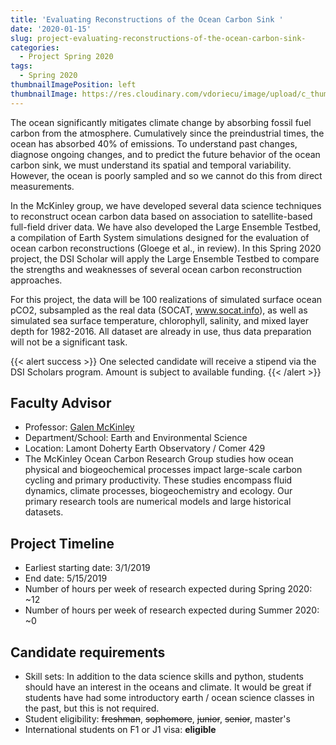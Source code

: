 ```yaml
---
title: 'Evaluating Reconstructions of the Ocean Carbon Sink '
date: '2020-01-15'
slug: project-evaluating-reconstructions-of-the-ocean-carbon-sink-
categories:
  - Project Spring 2020
tags:
  - Spring 2020
thumbnailImagePosition: left
thumbnailImage: https://res.cloudinary.com/vdoriecu/image/upload/c_thumb,w_200,g_face/v1579110178/construction_c6dqbd.png
---
```

The ocean significantly mitigates climate change by absorbing fossil fuel carbon from the atmosphere. Cumulatively since the preindustrial times, the ocean has absorbed 40% of emissions. To understand past changes, diagnose ongoing changes, and to predict the future behavior of the ocean carbon sink, we must understand its spatial and temporal variability. However, the ocean is poorly sampled and so we cannot do this from direct measurements. 

<!--more-->


In the McKinley group, we have developed several data science techniques to reconstruct ocean carbon data based on association to satellite-based full-field driver data. We have also developed the Large Ensemble Testbed, a compilation of Earth System simulations designed for the evaluation of ocean carbon reconstructions (Gloege et al., in review). In this Spring 2020 project, the DSI Scholar will apply the Large Ensemble Testbed to compare the strengths and weaknesses of several ocean carbon reconstruction approaches.

For this project, the data will be 100 realizations of simulated surface ocean pCO2, subsampled as the real data (SOCAT, www.socat.info), as well as simulated sea surface temperature, chlorophyll, salinity, and mixed layer depth for 1982-2016. All dataset are already in use, thus data preparation will not be a significant task. 


{{< alert success >}}
One selected candidate will receive a stipend via the DSI Scholars program. Amount is subject to available funding.
{{< /alert >}}

## Faculty Advisor
+ Professor: [Galen McKinley](https://galenmckinley.github.io)
+ Department/School: Earth and Environmental Science
+ Location: Lamont Doherty Earth Observatory / Comer 429
+ The McKinley Ocean Carbon Research Group studies how ocean physical and biogeochemical processes impact large-scale carbon cycling and primary productivity. These studies encompass fluid dynamics, climate processes, biogeochemistry and ecology. Our primary research tools are numerical models and large historical datasets.

## Project Timeline
+ Earliest starting date: 3/1/2019
+ End date: 5/15/2019
+ Number of hours per week of research expected during Spring 2020: ~12
+ Number of hours per week of research expected during Summer 2020: ~0

## Candidate requirements
+ Skill sets: In addition to the data science skills and python, students should have an interest in the oceans and climate. It would be great if students have had some introductory earth / ocean science classes in the past, but this is not required.
+ Student eligibility: ~~freshman~~, ~~sophomore~~, ~~junior~~, ~~senior~~, master's
+ International students on F1 or J1 visa: **eligible**

